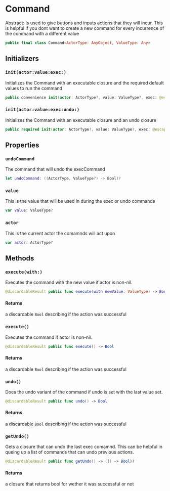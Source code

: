 # Command

Abstract:​
Is used to give buttons and inputs actions that they will incur.
This is helpful if you dont want to create a new command for every incurrence of the command with a different value

``` swift
public final class Command<ActorType: AnyObject, ValueType: Any>
```

## Initializers

### `init(actor:value:exec:)`

Initializes the Command with an executable closure and the required default values to run the command

``` swift
public convenience init(actor: ActorType?, value: ValueType?, exec: @escaping (ActorType, ValueType?) -> Bool)
```

### `init(actor:value:exec:undo:)`

Initializes the Command with an executable closure and an undo closure

``` swift
public required init(actor: ActorType?, value: ValueType?, exec: @escaping (ActorType, ValueType?) -> Bool, undo: ((ActorType, ValueType?) -> Bool)?)
```

## Properties

### `undoCommand`

The command that will undo the execCommand

``` swift
let undoCommand: ((ActorType, ValueType?) -> Bool)?
```

### `value`

This is the value that will be used in during the exec or undo commands

``` swift
var value: ValueType?
```

### `actor`

This is the current actor the comamnds will act upon

``` swift
var actor: ActorType?
```

## Methods

### `execute(with:)`

Executes the command with the new value if actor is non-nil.

``` swift
@discardableResult public func execute(with newValue: ValueType) -> Bool
```

#### Returns

a discardable `Bool` describing if the action was successful

### `execute()`

Executes the command if actor is non-nil.

``` swift
@discardableResult public func execute() -> Bool
```

#### Returns

a discardable `Bool` describing if the action was successful

### `undo()`

Does the undo variant of the command if undo is set with the last value set.

``` swift
@discardableResult public func undo() -> Bool
```

#### Returns

a discardable `Bool` describing if the action was successful

### `getUndo()`

Gets a closure that can undo the last exec comamnd.
This can be helpful in queing up a list of commands that can undo previous actions.

``` swift
@discardableResult public func getUndo() -> (() -> Bool)?
```

#### Returns

a  closure that returns bool for wether it was successful or not
